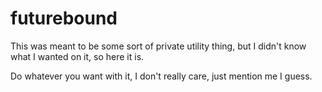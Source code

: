 # futurebound
This was meant to be some sort of private utility thing, but I didn't know what I wanted on it, so here it is.

Do whatever you want with it, I don't really care, just mention me I guess.